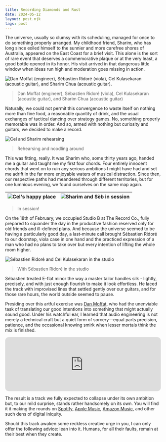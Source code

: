 ```yaml
---
title: Recording Diamonds and Rust
date: 2024-05-12
layout: post.njk
tags: post
---
```


The universe, usually so clumsy with its scheduling, managed for once to do something properly arranged. My childhood friend, Sharim, who has long since exiled himself to the sunnier and more carefree shores of Australia, appeared on the East Coast for a brief visit. This alone is the sort of rare event that deserves a commemorative plaque or at the very least, a good bottle opened in its honor. His visit arrived in that dangerous little window when ideas run high and moderation goes missing in action.

![Dan Moffat (engineer), Sébastien Ridoré (viola), Cel Kulasekaran (acoustic guitar), and Sharim Chua (acoustic guitar).](/assets/images/diamonds-session/more-is-more-cel-kulasekaran-sharim-chua-sebastien-ridore-dan-moffat.png)
> Dan Moffat (engineer), Sébastien Ridoré (viola), Cel Kulasekaran (acoustic guitar), and Sharim Chua (acoustic guitar)



Naturally, we could not permit this convergence to waste itself on nothing more than fine food, a reasonable quantity of drink, and the usual exchanges of tactical dancing over strategy games. No, something properly memorable was in order. And so, armed with nothing but curiosity and guitars, we decided to make a record.

![Cel and Sharim rehearsing](/assets/images/diamonds-session/cel-and-sharim-rehearsal.jpg)
> Rehearsing and noodling around

This was fitting, really. It was Sharim who, some thirty years ago, handed me a guitar and taught me my first four chords. Four entirely innocent chords that went on to ruin any serious ambitions I might have had and set me adrift in the far more enjoyable waters of musical distraction. Since then, our respective paths had meandered through different territories, but for one lumnious evening, we found ourselves on the same map again.

| ![Cel's happy place](/assets/images/diamonds-session/cel-recording-leads.png) | ![Sharim and Sèb in session](/assets/images/diamonds-session/sharim-chua-and-sebastien-ridore-recording.png) 
| :--: | :--: |
> In session!

On the 18th of February, we occupied Studio B at The Record Co., fully prepared to squander the day in the productive fashion reserved only for old friends and ill-defined plans. And because the universe seemed to be having a particularly good day, a last-minute call brought Sébastien Ridoré to our doorstep, viola case in one hand and the practiced expression of a man who had no plans to take over but every intention of lifting the whole room higher.

![Sébastien Ridoré and Cel Kulasekaran in the studio](/assets/images/diamonds-session/cel-kulasekaran-and-sebastien-ridore.jpg)
> With Sébastien Ridoré in the studio

Sébastien treated E-flat minor the way a master tailor handles silk - lightly, precisely, and with just enough flourish to make it look effortless. He laced the track with improvised lines that settled gently over our guitars, and for those rare hours, the world outside seemed to pause.

Presiding over this artful exercise was [Dan Moffat][1], who had the unenviable task of translating our good intentions into something that might actually sound good. Under his watchful ear, I learned that audio engineering is not merely a technical craft but a quiet form of sorcery—equal parts precision, patience, and the occasional knowing smirk when lesser mortals think the mix is finished.

<iframe height="175" width="100%" title="Media player" src="https://embed.music.apple.com/us/album/diamonds-and-rust/1739294506?i=1739294900&amp;itscg=30200&amp;itsct=music_box_player&amp;ls=1&amp;app=music&amp;mttnsubad=1739294900&amp;theme=light" id="embedPlayer" sandbox="allow-forms allow-popups allow-same-origin allow-scripts allow-top-navigation-by-user-activation" allow="autoplay *; encrypted-media *; clipboard-write" style="border: 0px; border-radius: 12px; width: 100%; height: 175px; max-width: 800px;"></iframe>

The result is a track we fully expected to collapse under its own ambition but, to our mild surprise, stands rather handsomely on its own. You will find it it making the rounds on [<i class="fab fa-spotify"></i> Spotify][3], [<i class="fab fa-apple"></i> Apple Music][2], [<i class="fab fa-amazon"></i> Amazon Music][4], and other such dens of digital iniquity. 

Should this track awaken some reckless creative urge in you, I can only offer the following advice: lean into it. Humans, for all their faults, remain at their best when they create.

[1]: https://moffatsound.com
[2]: https://music.apple.com/us/album/diamonds-and-rust/1739294506?i=1739294900
[3]: https://open.spotify.com/track/2qe5XrJihnGB7qi2PZy0O9?si=38e6ca0840064685
[4]: https://amazon.com/music/player/albums/B0CZQ7DJN9?marketplaceId=ATVPDKIKX0DER&musicTerritory=US&ref=dm_sh_NyJtEzPdL1z5zFrgq6oxmBqIr&trackAsin=B0CZQ4TKXH
